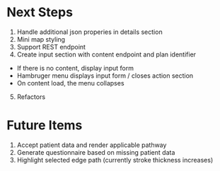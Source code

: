 # Next Steps

1. Handle additional json properies in details section
2. Mini map styling
3. Support REST endpoint
4. Create input section with content endpoint and plan identifier

- If there is no content, display input form
- Hambruger menu displays input form / closes action section
- On content load, the menu collapses

5. Refactors

# Future Items

1. Accept patient data and render applicable pathway
2. Generate questionnaire based on missing patient data
3. Highlight selected edge path (currently stroke thickness increases)
